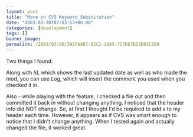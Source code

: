 ```yaml
---
layout: post
title: "More on CVS Keyword Substitution"
date: "2003-03-20T07:03:53+06:00"
categories: [development]
tags: []
banner_image: 
permalink: /2003/03/20/395FAAD7-D2C1-20A5-7C7D67ED2D91C0E9
---
```


Two things I found:

Along with $Id$, which shows the last updated date as well as who made the mod, you can use $Log$, which will insert the comment you used when you checked it in.

Also - while playing with the feature, I checked a file out and then committed it back in without changing anything. I noticed that the header info did NOT change. So, at first I thought I'd be required to add $x$ to my header each time. However, it appears as if CVS was smart enough to notice that I didn't change anything. When I tested again and actually changed the file, it worked great.